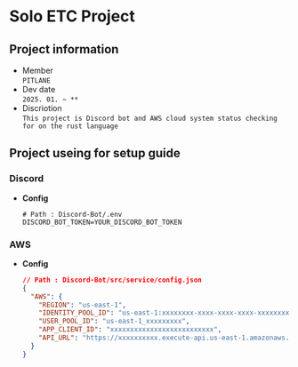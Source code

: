 # Solo ETC Project

## Project information
* Member  
  `PITLANE`
* Dev date  
  `2025. 01. ~ **`
* Discriotion  
  `This project is Discord bot and AWS cloud system status checking for on the rust language`

## Project useing for setup guide
### Discord
* **Config**
  ```env
  # Path : Discord-Bot/.env
  DISCORD_BOT_TOKEN=YOUR_DISCORD_BOT_TOKEN
  ```

### AWS
* **Config**
  ```json
  // Path : Discord-Bot/src/service/config.json
  {
    "AWS": {
      "REGION": "us-east-1",
      "IDENTITY_POOL_ID": "us-east-1:xxxxxxxx-xxxx-xxxx-xxxx-xxxxxxxxxxxx",
      "USER_POOL_ID": "us-east-1_xxxxxxxxx",
      "APP_CLIENT_ID": "xxxxxxxxxxxxxxxxxxxxxxxxxx",
      "API_URL": "https://xxxxxxxxxx.execute-api.us-east-1.amazonaws.com/dev"
    }
  }
  ```